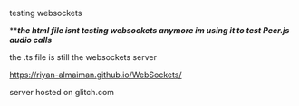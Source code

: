 testing websockets


*******the html file isnt testing websockets anymore im using it to test Peer.js audio calls*****

the .ts file is still the websockets server

https://riyan-almaiman.github.io/WebSockets/

server hosted on glitch.com
